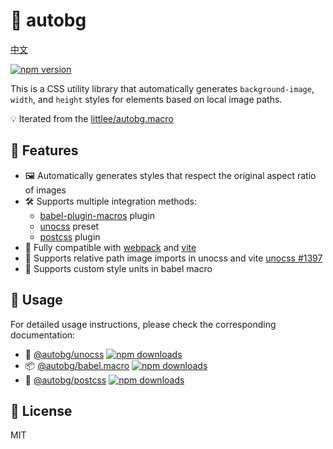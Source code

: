 # 🎨 autobg

[中文](./README.zh-CN.md)

[![npm version](https://img.shields.io/npm/v/@autobg/unocss.svg?style=flat)](https://www.npmjs.com/package/@autobg/unocss)

This is a CSS utility library that automatically generates `background-image`, `width`, and `height` styles for elements based on local image paths.

💡 Iterated from the [littlee/autobg.macro](https://github.com/littlee/autobg.macro)

## 🚀 Features

- 🖼️ Automatically generates styles that respect the original aspect ratio of images
- 🛠️ Supports multiple integration methods:
  - [babel-plugin-macros](https://github.com/kentcdodds/babel-plugin-macros) plugin
  - [unocss](https://github.com/unocss/unocss) preset
  - [postcss](https://github.com/postcss/postcss) plugin
- 🔄 Fully compatible with [webpack](https://github.com/webpack/webpack) and [vite](https://github.com/vitejs/vite)
- 🔗 Supports relative path image imports in unocss and vite [unocss #1397](https://github.com/unocss/unocss/issues/1397)
- 📏 Supports custom style units in babel macro

## 📖 Usage

For detailed usage instructions, please check the corresponding documentation:

- 🎨 [@autobg/unocss](./packages/unocss/README.zh-CN.md) [![npm downloads](https://img.shields.io/npm/dm/@autobg/unocss.svg?style=flat)](https://www.npmjs.com/package/@autobg/unocss)
- 📦 [@autobg/babel.macro](./packages/babel-macro/README.zh-CN.md) [![npm downloads](https://img.shields.io/npm/dm/@autobg/babel.macro.svg?style=flat)](https://www.npmjs.com/package/@autobg/babel.macro)
- 🔧 [@autobg/postcss](./packages/postcss/README.zh-CN.md) [![npm downloads](https://img.shields.io/npm/dm/@autobg/postcss.svg?style=flat)](https://www.npmjs.com/package/@autobg/postcss)

## 📄 License

MIT
